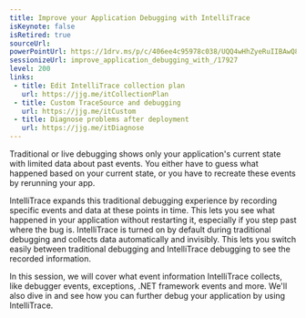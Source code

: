 ```yaml
---
title: Improve your Application Debugging with IntelliTrace
isKeynote: false
isRetired: true
sourceUrl:
powerPointUrl: https://1drv.ms/p/c/406ee4c95978c038/UQQ4wHhZyeRuIIBAwQ8BAAAAAOFpr6ZffpYjzaM
sessionizeUrl: improve_application_debugging_with_/17927
level: 200
links:
 - title: Edit IntelliTrace collection plan
   url: https://jjg.me/itCollectionPlan
 - title: Custom TraceSource and debugging
   url: https://jjg.me/itCustom
 - title: Diagnose problems after deployment
   url: https://jjg.me/itDiagnose
---
```

Traditional or live debugging shows only your application's current state with limited data about past events. You either have to guess what happened based on your current state, or you have to recreate these events by rerunning your app.

IntelliTrace expands this traditional debugging experience by recording specific events and data at these points in time. This lets you see what happened in your application without restarting it, especially if you step past where the bug is. IntelliTrace is turned on by default during traditional debugging and collects data automatically and invisibly. This lets you switch easily between traditional debugging and IntelliTrace debugging to see the recorded information.

In this session, we will cover what event information IntelliTrace collects, like debugger events, exceptions, .NET framework events and more. We'll also dive in and see how you can further debug your application by using IntelliTrace.

